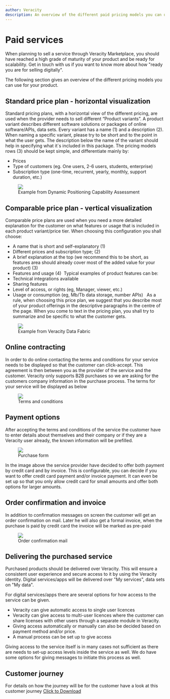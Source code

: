 ```yaml
---
author: Veracity
description: An overview of the different paid pricing models you can use for your product.
---
```


# Paid services

When planning to sell a service through Veracity Marketplace, you should have reached a high grade of maturity of your product and be ready for scalability. Get in touch with us if you want to know more about how "ready you are for selling digitally".

The following section gives an overview of the different pricing models you can use for your product.

## Standard price plan - horizontal visualization​

Standard pricing plans, with a horizontal view of the different pricing, are used when the provider needs to sell different  “Product variants”. A product variant describes different software solutions or packages of online software/APIs, data sets.​
Every variant has a name (1) and a description (2).​
When naming a specific variant, please try to be short and to the point in what the user gets. The description below the name of the variant should help in specifying what it`s included in this package. ​The pricing models rows (3) should be kept simple, and differentiate mainly by:​
* Prices ​
* Type of customers (eg. One users, 2-6 users, students, enterprise)​
* Subscription type (one-time, recurrent, yearly, monthly, support duration, etc.)​

<figure>
	<img src="assets/DPCA.PNG"/>
	<figcaption>Example from Dynamic Positioning Capability Assessment</figcaption>
</figure>

## Comparable price plan - vertical visualization​
Comparable price plans are used when you need a more detailed explanation for the customer on what features or usage that is included in each product variant/price tier.​
When choosing this configuration you shall choose:​
* A name that is short and self-explanatory (1)​
* Different prices and subscription type; (2)
* A brief explanation at the top (we recommend this to be short, as features area should already cover most of the added value for your product) (3)
* Features and usage (4)
​
Typical examples of product features can be:​
* Technical integrations available​
* Sharing features​
* Level of access, or rights (eg, Manager, viewer, etc.)​
* Usage or consumption (eg, Mb/Tb data storage, number APIs) ​
​
As a rule, when choosing this price plan, we suggest that you describe most of your product offerings in the descriptive paragraphs in the centre of the page. When you come to text in the pricing plan, you shall try to summarize and be specific to what the customer gets.

<figure>
	<img src="assets/Datafabric.PNG"/>
	<figcaption>Example from Veracity Data Fabric</figcaption>
</figure>

## Online contracting
In order to do online contacting the terms and conditions for your service needs to be displayed  so that the customer can click-accept. This agreement is then between you as the provider of the service and the customer. Veracity only supports B2B purchases so we are asking for the customers company information in the purchase process. The terms for your service will be displayed as below

<figure>
	<img src="assets/ServiceTerms.png"/>
	<figcaption>Terms and conditions</figcaption>
</figure>


## Payment options

After accepting the terms and conditions of the service the customer have to enter details about themselves and their company or if they are a Veracity user already, the known information will be prefilled.

<figure>
	<img src="assets/PurchaseForm.png"/>
	<figcaption>Purchase form</figcaption>
</figure>


In the image above the service provider have decided to offer both payment by credit card and by invoice. This is configurable, you can decide if you want to offer credit card payment and/or invoice payment. It can even be set up so that you only allow credit card for small amounts and offer both options for larger amounts.

 ## Order confirmation and invoice
 In addition to confirmation messages on screen the customer will get an order confirmation on mail. Later he will also get a formal invoice, when the purchase is paid by credit card the invoice will be marked as pre-paid

<figure>
	<img src="assets/OrderConfirmation.png"/>
	<figcaption>Order confirmation mail</figcaption>
</figure>

## Delivering the purchased service
Purchased products should be delivered over Veracity. This will ensure a consistent user experience and secure access to it by using the Veracity identity. Digital services/apps will be delivered over "My services", data sets on "My data". 

For digital services/apps there are several options for how access to the service can be given. 
- Veracity can give automatic access to single user licences
- Veracity can give access to multi-user licences where the customer can share licenses with other users through a separate module in Veracity. 
- Giving access automatically or manually can also be decided based on payment method and/or price.
- A manual process can be set up to give access

Giving access to the service itself is in many cases not sufficient as there are needs to set-up access levels inside the service as well. We do have some options for giving messages to initiate this process as well. 

## Customer journey
For details on how the journey will be for the customer have a look at this customer journey
<a href="assets/UserJourneyPurchasableProducts.png" download>Click to Download</a>
